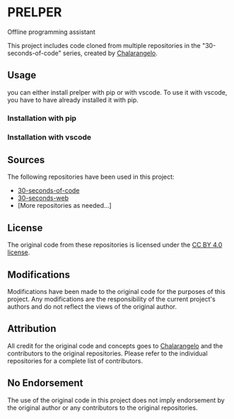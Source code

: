 # PRELPER

Offline programming assistant

This project includes code cloned from multiple repositories in the "30-seconds-of-code" series, created by [Chalarangelo](https://github.com/Chalarangelo).

## Usage

you can either install prelper with pip or with vscode.
To use it with vscode, you have to have already installed it with pip.

### Installation with pip

### Installation with vscode

## Sources

The following repositories have been used in this project:

- [30-seconds-of-code](https://github.com/Chalarangelo/30-seconds-of-code)
- [30-seconds-web](https://github.com/Chalarangelo/30-seconds-web)
- [More repositories as needed...]

## License

The original code from these repositories is licensed under the [CC BY 4.0 license](https://creativecommons.org/licenses/by/4.0/). 

## Modifications

Modifications have been made to the original code for the purposes of this project. Any modifications are the responsibility of the current project's authors and do not reflect the views of the original author.

## Attribution

All credit for the original code and concepts goes to [Chalarangelo](https://github.com/Chalarangelo) and the contributors to the original repositories. Please refer to the individual repositories for a complete list of contributors.

## No Endorsement

The use of the original code in this project does not imply endorsement by the original author or any contributors to the original repositories.